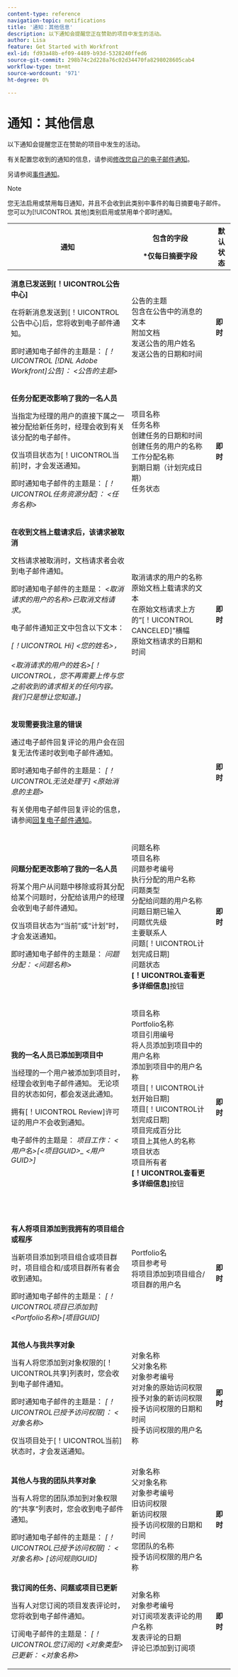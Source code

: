 ```yaml
---
content-type: reference
navigation-topic: notifications
title: '通知：其他信息'
description: 以下通知会提醒您正在赞助的项目中发生的活动。
author: Lisa
feature: Get Started with Workfront
exl-id: fd93a48b-ef09-4489-b93d-5328240ffed6
source-git-commit: 298b74c2d228a76c02d34470fa8298028605cab4
workflow-type: tm+mt
source-wordcount: '971'
ht-degree: 0%

---
```


# 通知：其他信息

以下通知会提醒您正在赞助的项目中发生的活动。

有关配置您收到的通知的信息，请参阅[修改您自己的电子邮件通知](../../workfront-basics/using-notifications/activate-or-deactivate-your-own-event-notifications.md)。

另请参阅[事件通知](../../workfront-basics/using-notifications/event-notifications.md)。

>[!NOTE]
>
>您无法启用或禁用每日通知，并且不会收到此类别中事件的每日摘要电子邮件。 您可以为[!UICONTROL 其他]类别启用或禁用单个即时通知。

<table style="table-layout:auto"> 
 <col> 
 <col> 
 <col> 
 <thead> 
  <tr> 
   <th>通知</th> 
   <th> <p>包含的字段 </p> <p> *仅每日摘要字段</p> </th> 
   <th>默认状态</th> 
  </tr> 
 </thead> 
 <tbody> 
  <tr> 
   <td> <p><strong>消息已发送到[！UICONTROL公告中心]</strong> </p> <p>在将新消息发送到[！UICONTROL公告中心]后，您将收到电子邮件通知。 </p> <p>即时通知电子邮件的主题是： <em>[！UICONTROL [!DNL Adobe Workfront]公告]： &lt;公告的主题&gt;</em></p> </td> 
   <td> 公告的主题<br>包含在公告中的消息的文本<br>附加文档<br>发送公告的用户姓名<br>发送公告的日期和时间 </td> 
   <td><strong>即时</strong> </td> 
  </tr> 
  <tr> 
   <td> <p><strong>任务分配更改影响了我的一名人员</strong> </p> <p>当指定为经理的用户的直接下属之一被分配给新任务时，经理会收到有关该分配的电子邮件。 </p> <p>仅当项目状态为[！UICONTROL当前]时，才会发送通知。</p> <p>即时通知电子邮件的主题是： <em>[！UICONTROL任务资源分配]： &lt;任务名称&gt;</em></p> </td> 
   <td>项目名称<br>任务名称<br>创建任务的日期和时间<br>创建任务的用户的名称<br>工作分配名称<br>到期日期（计划完成日期）<br>任务状态<br></td> 
   <td><strong>即时</strong> </td> 
  </tr> 
  <tr> 
   <td> <p><strong>在收到文档上载请求后，该请求被取消</strong> </p> <p>文档请求被取消时，文档请求者会收到电子邮件通知。</p> <p>即时通知电子邮件的主题是： <em>&lt;取消请求的用户的名称&gt;已取消文档请求。</em></p> <p>电子邮件通知正文中包含以下文本：</p> <p><em>[！UICONTROL Hi] &lt;您的姓名&gt;，<br><br>&lt;取消请求的用户的姓名&gt;[！UICONTROL，您不再需要上传与您之前收到的请求相关的任何内容。 我们只是想让您知道。]</em> </p> </td> 
   <td>取消请求的用户的名称<br>原始文档上载请求的文本<br>在原始文档请求上方的“[！UICONTROL CANCELED]”横幅<br>原始文档请求的日期和时间<br></td> 
   <td><strong>即时</strong> </td> 
  </tr> 
  <tr> 
   <td> <p><strong>发现需要我注意的错误</strong> </p> <p>通过电子邮件回复评论的用户会在回复无法传递时收到电子邮件通知。</p> <p>即时通知电子邮件的主题是： <em>[！UICONTROL无法处理于] &lt;原始消息的主题&gt;</em></p> <p>有关使用电子邮件回复评论的信息，请参阅<a href="/help/quicksilver/workfront-basics/updating-work-items-and-viewing-updates/reply-to-email-notifications.md">回复电子邮件通知</a>。</p> </td>
   <td> </td> 
   <td><strong>即时</strong> </td> 
  </tr> 
  <tr> 
   <td> <p><strong>问题分配更改影响了我的一名人员</strong> </p> <p>将某个用户从问题中移除或将其分配给某个问题时，分配给该用户的经理会收到电子邮件通知。 </p> <p>仅当项目状态为“当前”或“计划”时，才会发送通知。</p> <p>即时通知电子邮件的主题是： <em>问题分配： &lt;问题名称&gt;</em></p> </td> 
   <td> <p>问题名称<br>项目名称<br>问题参考编号<br>执行分配的用户名称<br>问题类型<br>分配给问题的用户名称<br>问题日期已输入<br>问题优先级<br>主要联系人<br>问题[！UICONTROL计划完成日期]<br>问题状态<br><strong>[！UICONTROL查看更多详细信息]</strong>按钮</p> </td> 
   <td><strong>即时</strong> </td> 
  </tr> 
  <tr> 
   <td> <p><strong>我的一名人员已添加到项目中</strong> </p> <p>当经理的一个用户被添加到项目时，经理会收到电子邮件通知。 无论项目的状态如何，都会发送此通知。 </p> <p>拥有[！UICONTROL Review]许可证的用户不会收到通知。</p> <p>电子邮件的主题是： <em>项目工作： &lt;用户名&gt;[&lt;项目GUID&gt;_ &lt;用户GUID&gt;]</em></p> </td> 
   <td> <p>项目名称<br>Portfolio名称<br>项目引用编号<br>将人员添加到项目中的用户名称<br>添加到项目中的用户名称<br>项目[！UICONTROL计划开始日期]<br>项目[！UICONTROL计划完成日期]<br>项目完成百分比<br>项目上其他人的名称<br>项目状态<br>项目所有者<br><strong>[！UICONTROL查看更多详细信息]</strong>按钮<br><br><br></p> </td> 
   <td><strong>即时</strong> </td> 
  </tr> 
  <tr> 
   <td> <p><strong>有人将项目添加到我拥有的项目组合或程序</strong> </p> <p>当新项目添加到项目组合或项目群时，项目组合和/或项目群所有者会收到通知。</p> <p>即时通知电子邮件的主题是： <em>[！UICONTROL项目已添加到] &lt;Portfolio名称&gt;[项目GUID]</em></p> </td> 
   <td> Portfolio名<br>项目参考号<br>将项目添加到项目组合/项目群的用户名<br><br></td> 
   <td><strong>即时</strong> </td> 
  </tr> 
  <tr> 
   <td> <p><strong>其他人与我共享对象</strong> </p> <p>当有人将您添加到对象权限的[！UICONTROL共享]列表时，您会收到电子邮件通知。</p> <p>即时通知电子邮件的主题是： <em>[！UICONTROL已授予访问权限]： &lt;对象名称&gt;</em></p> <p>仅当项目处于[！UICONTROL当前]状态时，才会发送通知。</p> </td> 
   <td> 对象名称<br>父对象名称<br>对象参考编号<br>对对象的原始访问权限<br>授予对象的新访问权限<br>授予访问权限的日期和时间<br>授予访问权限的用户名称 </td> 
   <td><strong>即时</strong> </td> 
  </tr> 
  <tr> 
   <td> <p><strong>其他人与我的团队共享对象</strong> </p> <p>当有人将您的团队添加到对象权限的“共享”列表时，您会收到电子邮件通知。</p> <p>即时通知电子邮件的主题是： <em>[！UICONTROL已授予访问权限]： &lt;对象名称&gt; [访问规则GUID]</em></p> </td> 
   <td> 对象名称<br>父对象名称<br>对象参考编号<br>旧访问权限<br>新访问权限<br>授予访问权限的日期和时间<br>您团队的名称<br>授予访问权限的用户名称 </td> 
   <td><strong>即时</strong> </td> 
  </tr> 
  <tr> 
   <td> <p><strong>我订阅的任务、问题或项目已更新</strong> </p> <p>当有人对您订阅的项目发表评论时，您将收到电子邮件通知。</p> <p>订阅电子邮件的主题是： <em>[！UICONTROL您订阅的] &lt;对象类型&gt;已更新： &lt;对象名称&gt;</em></p> </td> 
   <td> 对象名称<br>对象参考编号<br>对订阅项发表评论的用户名称<br>发表评论的日期<br>评论已添加到订阅项  </td> 
   <td><strong>即时</strong> </td> 
  </tr> 
 </tbody> 
</table>
